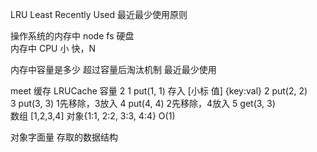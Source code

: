 LRU  Least Recently Used 最近最少使用原则

操作系统的内存中
node fs
硬盘  
 内存中 CPU 小 快，N

内存中容量是多少  超过容量后淘汰机制
最近最少使用

meet 缓存
LRUCache
  容量 2 
1 put(1, 1)  存入  [小标 值]  {key:val}
2 put(2, 2)  
3 put(3, 3)  1先移除，3放入
4 put(4, 4)  2先移除，4放入
5 get(3, 3)  
数组 [1,2,3,4] 对象{1:1, 2:2, 3:3, 4:4} O(1) 

对象字面量 存取的数据结构